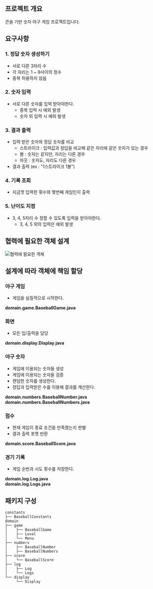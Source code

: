 ## 프로젝트 개요
콘솔 기반 숫자 야구 게임 프로젝트입니다.

## 요구사항
### 1. 정답 숫자 생성하기
- 서로 다른 3자리 수
- 각 자리는 1 ~ 9사이의 정수
- 중복 허용하지 않음
### 2. 숫자 입력
- 서로 다른 숫자를 입력 받아야한다.
  - 중복 입력 시 예외 발생
  - 숫자 외 입력 시 예외 발생
### 3. 결과 출력
  - 입력 받은 숫자와 정답 숫자를 비교
    - 스트라이크 : 입력값과 정답을 비교해 같은 자리에 같은 숫자가 있는 경우
    - 볼 : 숫자는 같지만, 자리는 다른 경우
    -  아웃 : 숫자도, 자리도 다른 경우
  - 결과 출력 (ex : "1스트라이크 1볼")
### 4. 기록 조회
  - 지금껏 입력한 횟수와 몇번째 게임인지 출력
### 5. 난이도 지정
  - 3, 4, 5자리 수 정할 수 있도록 입력을 받아야한다.
    - 3, 4, 5 외의 입력은 예외 발생

## 협력에 필요한 객체 설계
![협력에 필요한 객체](https://befitting-subway-0bf.notion.site/image/https%3A%2F%2Fprod-files-secure.s3.us-west-2.amazonaws.com%2Fec696ef1-489c-4a9e-b954-fe7608e4327d%2F9ca1d757-0b10-449e-9294-6f86b86fd912%2F%25E1%2584%2589%25E1%2585%25B3%25E1%2584%258F%25E1%2585%25B3%25E1%2584%2585%25E1%2585%25B5%25E1%2586%25AB%25E1%2584%2589%25E1%2585%25A3%25E1%2586%25BA_2024-09-12_%25E1%2584%258B%25E1%2585%25A9%25E1%2584%2592%25E1%2585%25AE_1.37.47.png?table=block&id=159ea734-2315-46b3-bbf2-86d788602bb5&spaceId=ec696ef1-489c-4a9e-b954-fe7608e4327d&width=1280&userId=&cache=v2)

## 설계에 따라 객체에 책임 할당
### 야구 게임 
- 게임을 실질적으로 시작한다.

**domain.game.BaseballGame.java**
### 화면
- 모든 입/출력을 담당

**domain.display.Display.java**
### 야구 숫자
- 게임에 이용되는 숫자들 생성
- 게임에 이용되는 숫자들 검증
- 랜덤한 숫자를 생성한다.
- 정답과 입력받은 수를 이용해 결과를 계산한다.

**domain.numbers.BaseballNumber.java** <br />
**domain.numbers.BaseballNumbers.java**

### 점수
- 현재 게임이 종료 조건을 만족했는지 판별
- 결과 출력 포멧 반환

**domain.score.BaseballScore.java**

### 경기 기록
- 게임 순번과 시도 횟수를 저장한다.

**domain.log.Log.java** <br />
**domain.log.Logs.java**

## 패키지 구성
``` 
constants
├── BaseballConstants
domain
├── game
│    ├── BaseballGame
│    ├── Level
│    └── Menu
├── numbers
│    ├── BaseballNumber
│    ├── BaseballNumbers
├── score
│    └── BaseballScore
├── log
│    ├── Log
│    └── Logs
└── display
     └── Display
```